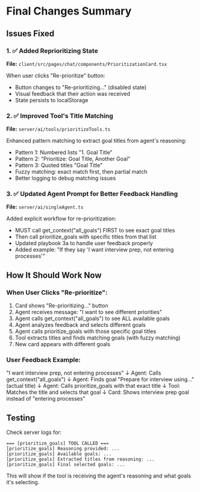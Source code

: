 # Final Changes Summary

## Issues Fixed

### 1. ✅ Added Reprioritizing State
**File:** `client/src/pages/chat/components/PrioritizationCard.tsx`

When user clicks "Re-prioritize" button:
- Button changes to "Re-prioritizing..." (disabled state)
- Visual feedback that their action was received
- State persists to localStorage

### 2. ✅ Improved Tool's Title Matching
**File:** `server/ai/tools/prioritizeTools.ts`

Enhanced pattern matching to extract goal titles from agent's reasoning:
- Pattern 1: Numbered lists "1. Goal Title"
- Pattern 2: "Prioritize: Goal Title, Another Goal"
- Pattern 3: Quoted titles "Goal Title"
- Fuzzy matching: exact match first, then partial match
- Better logging to debug matching issues

### 3. ✅ Updated Agent Prompt for Better Feedback Handling
**File:** `server/ai/singleAgent.ts`

Added explicit workflow for re-prioritization:
- MUST call get_context("all_goals") FIRST to see exact goal titles
- Then call prioritize_goals with specific titles from that list
- Updated playbook 3a to handle user feedback properly
- Added example: "If they say 'I want interview prep, not entering processes'"

## How It Should Work Now

### When User Clicks "Re-prioritize":
1. Card shows "Re-prioritizing..." button
2. Agent receives message: "I want to see different priorities"
3. Agent calls get_context("all_goals") to see ALL available goals
4. Agent analyzes feedback and selects different goals
5. Agent calls prioritize_goals with those specific goal titles
6. Tool extracts titles and finds matching goals (with fuzzy matching)
7. New card appears with different goals

### User Feedback Example:
"I want interview prep, not entering processes"
↓
Agent: Calls get_context("all_goals")
↓
Agent: Finds goal "Prepare for interview using..." (actual title)
↓
Agent: Calls prioritize_goals with that exact title
↓
Tool: Matches the title and selects that goal
↓
Card: Shows interview prep goal instead of "entering processes"

## Testing

Check server logs for:
```
=== [prioritize_goals] TOOL CALLED ===
[prioritize_goals] Reasoning provided: ...
[prioritize_goals] Available goals: ...
[prioritize_goals] Extracted titles from reasoning: ...
[prioritize_goals] Final selected goals: ...
```

This will show if the tool is receiving the agent's reasoning and what goals it's selecting.

